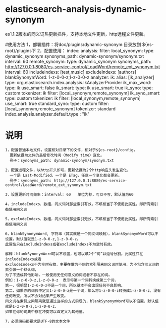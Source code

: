# elasticsearch-analysis-dynamic-synonym
es1.1.2版本的同义词热更新插件，支持本地文件更新，http远程文件更新。


#使用方法
    1，部署插件：将doc/plugins/dynamic-synonym 目录放到 ${es-root}/plugins下
    2，配置使用：
    index:
      analysis:
        filter:
          local_synonym:
              type: dynamic_synonym
              synonyms_path: dynamic-synonym/synonym.txt
              interval: 60
          remote_synonym:
              type: dynamic_synonym
              synonyms_path: http://127.0.0.1:8080/es-service-control/LoadWord/remote_ext_synonym.txt
              interval: 60
              includeIndexs: [test,music]
              excludeIndexs: [authors]
              blankSynonymWord: 1-z-0-0-z,1-z-0-0-z
        analyzer:
          ik:
              alias: [ik_analyzer]
              type: org.elasticsearch.index.analysis.IkAnalyzerProvider
          ik_max_word:
              type: ik
              use_smart: false
          ik_smart:
              type: ik
              use_smart: true
          ik_syno:
              type: custom
              tokenizer: ik
              filter: [local_synonym,remote_synonym]
          ik_syno_smart:
              type: custom
              tokenizer: ik
              filter: [local_synonym,remote_synonym]
              use_smart: true
          standard_syno:
              type: custom
              filter: [local_synonym,remote_synonym]
              tokenizer: standard
    index.analysis.analyzer.default.type : "ik"


# 说明
    1，配置普通本地文件，设置相对目录下的文件，相对于${es-root}/config，
      更新依据为文件的最后修改时间（Modify time）变化。
      例子：synonyms_path: dynamic-synonym/synonym.txt  
    
    2，配置远程文件，以http开头即可，更新依据为2个http响应头发生变化，
      一个是 Last-Modified，一个是 ETag，任意一个变化都会更新。
      例子：synonyms_path: http://127.0.0.1:8080/es-service-control/LoadWord/remote_ext_synonym.txt
    
    3，设置更新时间频率：interval: 60   单位为秒，可以不写，默认值为60
    
    4，includeIndexs，数组，同义词对那些索引有效，不填相当于不使用此属性，即所有索引都使用同义词
    
    5，excludeIndexs，数组，同义词对那些索引无效，不填相当于不使用此属性，即所有索引都使用同义词
    
    6，blankSynonymWord, 字符串（其实就是一个同义词映射），blankSynonymWord可以不设置，默认值就是1-z-0-0-z,1-z-0-0-z。
    此属性只在includeIndexs或者excludeIndexs不为空时有效。
    
    解释：blankSynonymWord可以不设置，也可以填2个“词”以逗号分割，此属性只在includeIndexs或者
    excludeIndexs不为空时有效，主要在做为不同的索引隔离同义词时使用，为不包含同义词的索引做一个默认词，
    为了不造成其他影响，一般使用无任何意义的词或者不存在的词。
    例如：1-z-0-0-z,1-z-0-0-z  表示将第一个词转换成第二个词，
    第一，很明显1-z-0-0-z不是一个词，所以基本不会出现任何不良影响，
    第二，如果你的词典中定义1-z-0-0-z是一个词，那么将1-z-0-0-z转换成1-z-0-0-z，没有任何改变，所以不会对结果产生改变。
    同义词在索引之间隔离就是通过这样的方式实现的，blankSynonymWord可以不设置，默认值就是1-z-0-0-z,1-z-0-0-z，
    如果在你的词典中存在冲突可以自定义为其他值。
    
    7，必须编码都要求是UTF-8的文本文件
